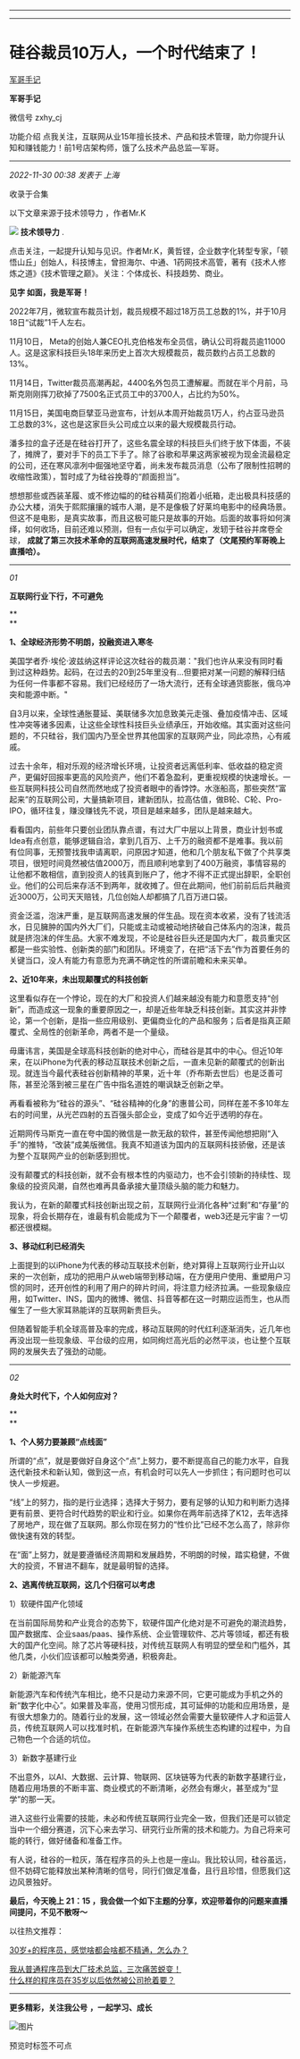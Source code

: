 ----------------------------------------
----------------------------------------
#  硅谷裁员10万人，一个时代结束了！

[ 军哥手记 ](javascript:void\(0\);)

**军哥手记** ![]()

微信号 zxhy_cj

功能介绍 点我关注，互联网从业15年擅长技术、产品和技术管理，助力你提升认知和赚钱能力！前1号店架构师，饿了么技术产品总监—军哥。

____

_2022-11-30 00:38_ _发表于 上海_

收录于合集

以下文章来源于技术领导力 ，作者Mr.K

![](images/0)
**技术领导力** .

点击关注，一起提升认知与见识。作者Mr.K，黄哲铿，企业数字化转型专家，「顿悟山丘」创始人，科技博主，曾担海尔、中通、1药网技术高管，著有《技术人修炼之道》《技术管理之巅》。关注：个体成长、科技趋势、商业。

**见字 如面，我是军哥！**

  

2022年7月，微软宣布裁员计划，裁员规模不超过18万员工总数的1%，并于10月18日“试裁”1千人左右。  

  

11月10日，
Meta的创始人兼CEO扎克伯格发布全员信，确认公司将裁员逾11000人。这是这家科技巨头18年来历史上首次大规模裁员，裁员数约占员工总数的13%。

  

11月14日，Twitter裁员高潮再起，4400名外包员工遭解雇。而就在半个月前，马斯克刚刚挥刀砍掉了7500名正式员工中的3700人，占比约为50%。

  

11月15日，美国电商巨擘亚马逊宣布，计划从本周开始裁员1万人，约占亚马逊员工总数的3%，这也是这家巨头公司成立以来的最大规模裁员行动。

  

潘多拉的盒子还是在硅谷打开了，这些名震全球的科技巨头们终于放下体面，不装了，摊牌了，要对手下的员工下手了。除了谷歌和苹果这两家被视为现金流最稳定的公司，还在寒风凛冽中倔强地坚守着，尚未发布裁员消息（公布了限制性招聘的收缩性政策），暂时成了为硅谷挽尊的“颜面担当”。

  

想想那些或西装革履、或不修边幅的的硅谷精英们抱着小纸箱，走出极具科技感的办公大楼，消失于熙熙攘攘的城市人潮，是不是像极了好莱坞电影中的经典场景。但这不是电影，是真实故事，而且这极可能只是故事的开始。后面的故事将如何演绎，如何收场，目前还难以预测，但有一点似乎可以确定，发轫于硅谷并席卷全球，
**成就了第三次技术革命的互联网高速发展时代，结束了（文尾预约军哥晚上直播哈）。**

  

* * *

  
 _01_

 **互联网行业下行，不可避免**

 **  
**

 **1、全球经济形势不明朗，投融资进入寒冬**

美国学者乔·埃伦·波兹纳这样评论这次硅谷的裁员潮："我们也许从来没有同时看到过这种趋势。起码，在过去的20到25年里没有…但要把对某一问题的解释归结为任何一件事都不容易。我们已经经历了一场大流行，还有全球通货膨胀，俄乌冲突和能源中断。"

  

自3月以来，全球性通胀蔓延、美联储多次加息致美元走强、叠加疫情冲击、区域性冲突等诸多因素，让这些全球性科技巨头业绩承压，开始收缩。其实面对这些问题的，不只硅谷，我们国内乃至全世界其他国家的互联网产业，同此凉热，心有戚戚。

  

过去十余年，相对乐观的经济增长环境，让投资者远离低利率、低收益的稳定资产，更偏好回报率更高的风险资产，他们不着急盈利，更重视规模的快速增长。一些互联网科技公司自然而然地成了投资者眼中的香饽饽。水涨船高，那些突然“富起来”的互联网公司，大量搞新项目，建新团队，拉高估值，做B轮、C轮、Pro-
IPO，循环往复，赚没赚钱先不说，项目是越来越多，团队是越来越大。

  

看看国内，前些年只要创业团队靠点谱，有过大厂中层以上背景，商业计划书或Idea有点创意，能够逻辑自洽，拿到几百万、上千万的融资都不是难事。我以前有位同事，无预警找我申请离职，问原因才知道，他和几个朋友私下做了个共享类项目，很短时间竟然被估值2000万，而且顺利地拿到了400万融资，事情容易的让他都不敢相信，直到投资人的钱真到账户了，他才不得不正式提出辞职，全职创业。他们的公司后来存活不到两年，就收摊了。但在此期间，他们前前后后共融资近3000万，公司天天赔钱，几位创始人却都搞了几百万进口袋。

  

资金泛滥，泡沫严重，是互联网高速发展的伴生品。现在资本收紧，没有了钱流活水，日见臃肿的国内外大厂们，只能或主动或被动地挤破自己体系内的泡沫，裁员就是挤泡沫的伴生品。大家不难发现，不论是硅谷巨头还是国内大厂，裁员重灾区都是一些实验性、创新类的部门和团队。环境变了，在把“活下去”作为首要任务的关键当口，没人有能力有意愿为充满不确定性的所谓前瞻和未来买单。

  

 **2、近10年来，未出现颠覆式的科技创新**

这里看似存在一个悖论，现在的大厂和投资人们越来越没有能力和意愿支持“创新”，而造成这一现象的重要原因之一，却是近些年缺乏科技创新。其实这并非悖论，第一个创新，是指一些应用级别、更偏商业化的产品和服务；后者是指真正颠覆式、全局性的创新革命，两者不是一个量级。

  

毋庸讳言，美国是全球高科技创新的绝对中心，而硅谷是其中的中心。但近10年来，在以iPhone为代表的移动互联技术创新之后，一直未见新的颠覆式的创新出现。就连当今最代表硅谷创新精神的苹果，近十年（乔布斯去世后）也是泛善可陈，甚至沦落到被三星在广告中指名道姓的嘲讽缺乏创新之举。

  

再看看被称为“硅谷的源头”、“硅谷精神的化身”的惠普公司，同样在差不多10年左右的时间里，从光芒四射的五百强头部企业，变成了如今近乎透明的存在。

  

近期网传马斯克一直在夸中国的微信是一款无敌的软件，甚至传闻他想把刚“入手”的推特，“改装”成美版微信。我真不知道该为国内的互联网科技骄傲，还是该为整个互联网产业的创新感到担忧。

  

没有颠覆式的科技创新，就不会有根本性的内驱动力，也不会引领新的持续性、现象级的投资风潮，自然也难再具备承接大量顶级头脑的能力和魅力。

  

我认为，在新的颠覆式科技创新出现之前，互联网行业消化各种“过剩”和“存量”的现象，将会长期存在，谁最有机会能成为下一个颠覆者，web3还是元宇宙？一切都还很模糊。

  

 **3、移动红利已经消失**

上面提到的以iPhone为代表的移动互联技术创新，绝对算得上互联网行业开山以来的一次创新，成功的把用户从web端带到移动端，在方便用户使用、重塑用户习惯的同时，还开创性的利用了用户的碎片时间，将注意力经济拉满。一些现象级应用，如Twitter、INS，国内的微博、微信、抖音等都在这一时期应运而生，也从而催生了一些大家耳熟能详的互联网新贵巨头。

  

但随着智能手机全球高普及率的完成，移动互联网的时代红利逐渐消失，近几年也再没出现一些现象级、平台级的应用，如同绚烂高光后的必然平淡，也让整个互联网的发展失去了强劲的动能。

  

* * *

  
 _02_

 **身处大时代下，个人如何应对？**

 **  
**

 **1、个人努力要兼顾“点线面”**

所谓的“点”，就是要做好自身这个“点”上努力，要不断提高自己的能力水平，自我迭代新技术和新认知，做到这一点，有机会时可以先人一步抓住；有问题时也可以快人一步规避。

  

“线”上的努力，指的是行业选择；选择大于努力，要有足够的认知力和判断力选择更有前景、更符合时代趋势的职业和行业。如果你在两年前选择了K12，去年选择了房地产，现在做了互联网。那么你现在努力的“性价比”已经不怎么高了，除非你做快速有效的转型。

  

在“面”上努力，就是要遵循经济周期和发展趋势，不明朗的时候，踏实稳健，不做大的投资，不冒进不翻车，就是最明智的选择。

  

 **2、逃离传统互联网，这几个归宿可以考虑**

1）软硬件国产化领域

在当前国际局势和产业竞合的态势下，软硬件国产化绝对是不可避免的潮流趋势，国产数据库、企业saas/paas、操作系统、企业管理软件、芯片等领域，都还有极大的国产化空间。除了芯片等硬科技，对传统互联网人有明显的壁垒和门槛外，其他几类，小伙们应该都可以触类旁通，积极奔赴。

  

2）新能源汽车

新能源汽车和传统汽车相比，绝不只是动力来源不同，它更可能成为手机之外的新“数字化中心”。如果普及率高，使用习惯形成，其可延伸的功能和应用场景，是有很大想象力的。随着行业的发展，这一领域必然会需要大量软硬件人才和运营人员，传统互联网人可以找准时机，在新能源汽车操作系统生态构建的过程中，为自己物色一个合适的坑位。

  

3）新数字基建行业

不出意外，以AI、大数据、云计算、物联网、区块链等为代表的新数字基建行业，随着应用场景的不断丰富、商业模式的不断清晰，必然会有爆火，甚至成为“显学”的那一天。

  

进入这些行业需要的技能，未必和传统互联网行业完全一致，但我们还是可以锁定当中一个细分赛道，沉下心来去学习、研究行业所需的技术和能力。为自己将来可能的转行，做好储备和准备工作。

  

有人说，硅谷的一粒灰，落在程序员的头上也是一座山。我比较认同，硅谷虽远，但不妨碍它能释放出某种清晰的信号，同行们做足准备，且行且珍惜，但愿我们这边风景独好。

  

 **最后，今天晚上 21：15 ，我会做一个如下主题的分享，欢迎带着你的问题来直播间提问，不见不散呀～**

以往热文推荐：

[30岁+的程序员，感觉啥都会啥都不精通，怎么办？](http://mp.weixin.qq.com/s?__biz=MzA3MDU2MjM4Ng==&mid=2247497126&idx=1&sn=d446120b332067ac1e34353c963b7e05&chksm=9f38529ba84fdb8d1e6959e45fdd5afff1be5d4f336235f3d953a6c0a4b9da9c5933666f72e4&scene=21#wechat_redirect)

[我从普通程序员到大厂技术总监，三次痛苦蜕变！](http://mp.weixin.qq.com/s?__biz=MzA3MDU2MjM4Ng==&mid=2247497055&idx=1&sn=372fcfa946140ff0ff99101d7a2962db&chksm=9f385262a84fdb74a353bcbd417735a4446ff4c724275d15f222b968245ff4c5ed2ee037ecdd&scene=21#wechat_redirect)  
[什么样的程序员在35岁以后依然被公司抢着要？](http://mp.weixin.qq.com/s?__biz=MzA3MDU2MjM4Ng==&mid=2247497053&idx=1&sn=7108c373eebaf7bf35da10e05648d49b&chksm=9f385260a84fdb76b8a1a5f5f2d1f98613a09b672f5421c5c961e571aab105d26256ac561438&scene=21#wechat_redirect)

  

* * *

  

 **更多精彩，关注我公号** **，一起学习、成长**

![图片](https://mmbiz.qpic.cn/mmbiz_png/b96CibCt70iaajvl7fD4ZCicMcjhXMp1v6UibM134tIsO1j5yqHyNhh9arj090oAL7zGhRJRq6cFqFOlDZMleLl4pw/640?wx_fmt=png&wxfrom=5&wx_lazy=1&wx_co=1)

预览时标签不可点

